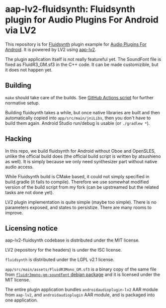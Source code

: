 # aap-lv2-fluidsynth: Fluidsynth plugin for Audio Plugins For Android via LV2

This repository is for [Fluidsynth](https://github.com/FluidSynth/fluidsynth) plugin example for [Audio Plugins For Android](https://github.com/atsushieno/aap-core/). It is powered by LV2 using [aap-lv2](https://github.com/atsushieno/aap-lv2/).

The plugin application itself is not really featureful yet. The SoundFont file is fixed as FluidR3_GM.sf3 in the C++ code. It can be made customizible, but it does not happen yet.

## Building

`make` should take care of the builds. See [GitHub Actions script](.github/workflows/actions.yml) for further normative setup.

Building fluidsynth takes a while, but once native libraries are built and then automatically copied into `app/src/main/jniLibs`, then you don't have to build them again. Android Studio run/debug is usable (or `./gradlew *`).

## Hacking

In this repo, we build fluidsynth for Android without Oboe and OpenSLES, unlike the official build does (the official build script is written by atsushieno as well). It is simply because we only need synthesizer part without native audio access.

While Fluidsynth build is CMake based, it could not simply specified in build.gradle (it fails to compile). Therefore we use somewhat modified version of the build script from my fork (can be upstreamed but the related tasks are not done yet).

LV2 plugin implementation is quite simple (maybe too simple). There is no parameters exposed, and states to persistize. There are many rooms to improve.

## Licensing notice

aap-lv2-fluidsynth codebase is distributed under the MIT license.

LV2 (repository for the headers) is under the ISC license.

`fluidsynth` is distributed under the LGPL v2.1 license.

`app/src/main/assets/FluidR3Mono_GM.sf3` is a binary copy of the same file from [`fluidr3mono-gm-soundfont` debian package](https://ubuntu.pkgs.org/18.04/ubuntu-universe-amd64/fluidr3mono-gm-soundfont_2.315-4_all.deb.html) and it is licensed under the MIT license.

The entire plugin application bundles `androidaudioplugin-lv2` AAR module from `aap-lv2`, and `androidaudioplugin` AAR module, and is packaged into one application.
